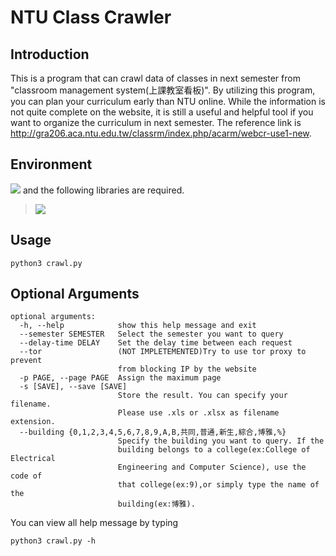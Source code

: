 # NTU Class Crawler

## Introduction

This is a program that can crawl data of classes in next semester from
"classroom management system(上課教室看板)". By utilizing this program, you can plan
your curriculum early than NTU online. While the information is not quite
complete on the website, it is still a useful and helpful tool if you want to
organize the curriculum in next semester. The reference link is
http://gra206.aca.ntu.edu.tw/classrm/index.php/acarm/webcr-use1-new.

## Environment
<a target="_blank" href="https://www.python.org/downloads/" title="Python version"><img src="https://img.shields.io/badge/python-%3E=_3.7-green.svg"></a> and the following libraries are required.


> <img src="https://img.shields.io/badge/python-requests %7C beautifulSoup4 %7C pandas %7C collections %7C argparse-blue">



## Usage

```
python3 crawl.py
```
## Optional Arguments
```
optional arguments:
  -h, --help            show this help message and exit
  --semester SEMESTER   Select the semester you want to query
  --delay-time DELAY    Set the delay time between each request
  --tor                 (NOT IMPLETEMENTED)Try to use tor proxy to prevent
                        from blocking IP by the website
  -p PAGE, --page PAGE  Assign the maximum page
  -s [SAVE], --save [SAVE]
                        Store the result. You can specify your filename.
                        Please use .xls or .xlsx as filename extension.
  --building {0,1,2,3,4,5,6,7,8,9,A,B,共同,普通,新生,綜合,博雅,%}
                        Specify the building you want to query. If the
                        building belongs to a college(ex:College of Electrical
                        Engineering and Computer Science), use the code of
                        that college(ex:9),or simply type the name of the
                        building(ex:博雅).
```
You can view all help message by typing
```
python3 crawl.py -h
```